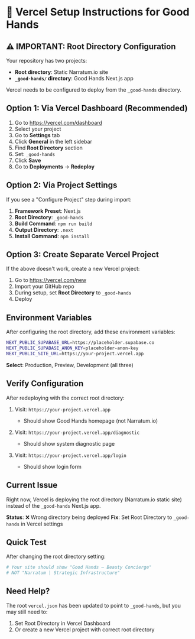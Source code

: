 # 🚀 Vercel Setup Instructions for Good Hands

## ⚠️ IMPORTANT: Root Directory Configuration

Your repository has two projects:
- **Root directory**: Static Narratum.io site
- **`_good-hands/` directory**: Good Hands Next.js app

Vercel needs to be configured to deploy from the `_good-hands` directory.

## Option 1: Via Vercel Dashboard (Recommended)

1. Go to https://vercel.com/dashboard
2. Select your project
3. Go to **Settings** tab
4. Click **General** in the left sidebar
5. Find **Root Directory** section
6. Set: `_good-hands`
7. Click **Save**
8. Go to **Deployments** → **Redeploy**

## Option 2: Via Project Settings

If you see a "Configure Project" step during import:

1. **Framework Preset**: Next.js
2. **Root Directory**: `_good-hands`
3. **Build Command**: `npm run build`
4. **Output Directory**: `.next`
5. **Install Command**: `npm install`

## Option 3: Create Separate Vercel Project

If the above doesn't work, create a new Vercel project:

1. Go to https://vercel.com/new
2. Import your GitHub repo
3. During setup, set **Root Directory** to `_good-hands`
4. Deploy

## Environment Variables

After configuring the root directory, add these environment variables:

```bash
NEXT_PUBLIC_SUPABASE_URL=https://placeholder.supabase.co
NEXT_PUBLIC_SUPABASE_ANON_KEY=placeholder-anon-key
NEXT_PUBLIC_SITE_URL=https://your-project.vercel.app
```

**Select**: Production, Preview, Development (all three)

## Verify Configuration

After redeploying with the correct root directory:

1. Visit: `https://your-project.vercel.app`
   - Should show Good Hands homepage (not Narratum.io)

2. Visit: `https://your-project.vercel.app/diagnostic`
   - Should show system diagnostic page

3. Visit: `https://your-project.vercel.app/login`
   - Should show login form

## Current Issue

Right now, Vercel is deploying the root directory (Narratum.io static site) instead of the `_good-hands` Next.js app.

**Status**: ❌ Wrong directory being deployed
**Fix**: Set Root Directory to `_good-hands` in Vercel settings

## Quick Test

After changing the root directory setting:
```bash
# Your site should show "Good Hands — Beauty Concierge" 
# NOT "Narratum | Strategic Infrastructure"
```

## Need Help?

The root `vercel.json` has been updated to point to `_good-hands`, but you may still need to:
1. Set Root Directory in Vercel Dashboard
2. Or create a new Vercel project with correct root directory
